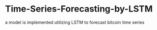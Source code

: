 # Time-Series-Forecasting-by-LSTM
a model is implemented utilizing LSTM to forecast bitcoin time series

